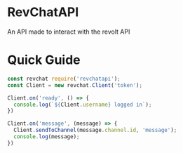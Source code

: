 # RevChatAPI
An API made to interact with the revolt API

# Quick Guide

```js
const revchat require('revchatapi');
const Client = new revchat.Client('token');

Client.on('ready', () => {
  console.log(`${Client.username} logged in`);
})

Client.on('message', (message) => {
  Client.sendToChannel(message.channel.id, 'message');
  console.log(message);
})

```
